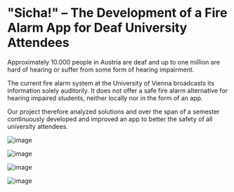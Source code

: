 # "Sicha!" – The Development of a Fire Alarm App for Deaf University Attendees

Approximately 10.000 people in Austria are deaf and up to one million are hard of hearing or suffer from some form of hearing impairment.

The current fire alarm system at the University of Vienna broadcasts its information solely
auditorily.
It does not offer a safe fire alarm alternative
for hearing impaired students, neither locally nor in the form of an
app. 

Our project therefore analyzed solutions and
over the span of a semester continuously developed and improved an app
to better the safety of all university attendees.

![image](https://user-images.githubusercontent.com/63373832/179515320-aeabf816-d0b8-45db-9567-93583bc096a2.png)

![image](https://user-images.githubusercontent.com/63373832/179515372-a773762b-62c1-4a2c-86fb-fd293f0a6775.png)

![image](https://user-images.githubusercontent.com/63373832/179515416-e416a165-9a21-4df8-b8c2-470693919fd6.png)

![image](https://user-images.githubusercontent.com/63373832/179515521-ca7ac3c4-94de-4b1e-a337-da5790f3217b.png)

